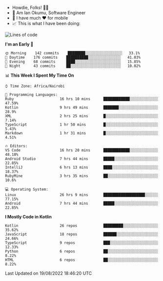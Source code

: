 
* Howdie, Folks! 👋🤓
* 🤪 Am Ian Okumu, Software Engineer
* 📱 I have much ❤️ for mobile
* 📈 This is what I have been doing:
  
<!-- <a href="https://otsembo.github.io/OtsemboPortfolio/" style="margin-right:.5%; margin-top=.5%;">
  <img align="center" src="https://github-readme-stats.vercel.app/api/top-langs/?username=otsembo&layout=compact" />
</a> -->

<!--START_SECTION:waka-->
![Lines of code](https://img.shields.io/badge/From%20Hello%20World%20I%27ve%20Written-697%20Thousand%20lines%20of%20code-blue)

**I'm an Early 🐤** 

```text
🌞 Morning    142 commits    ████████░░░░░░░░░░░░░░░░░   33.1% 
🌆 Daytime    176 commits    ██████████░░░░░░░░░░░░░░░   41.03% 
🌃 Evening    68 commits     ████░░░░░░░░░░░░░░░░░░░░░   15.85% 
🌙 Night      43 commits     ██░░░░░░░░░░░░░░░░░░░░░░░   10.02%

```


📊 **This Week I Spent My Time On** 

```text
⌚︎ Time Zone: Africa/Nairobi

💬 Programming Languages: 
Ruby                     16 hrs 10 mins      ████████████░░░░░░░░░░░░░   47.59% 
Kotlin                   9 hrs 49 mins       ███████░░░░░░░░░░░░░░░░░░   28.9% 
XML                      2 hrs 25 mins       █░░░░░░░░░░░░░░░░░░░░░░░░   7.14% 
TypeScript               1 hr 50 mins        █░░░░░░░░░░░░░░░░░░░░░░░░   5.43% 
Markdown                 1 hr 31 mins        █░░░░░░░░░░░░░░░░░░░░░░░░   4.51%

🔥 Editors: 
VS Code                  16 hrs 20 mins      ████████████░░░░░░░░░░░░░   48.18% 
Android Studio           7 hrs 44 mins       █████░░░░░░░░░░░░░░░░░░░░   22.85% 
IntelliJ                 6 hrs 13 mins       ████░░░░░░░░░░░░░░░░░░░░░   18.37% 
RubyMine                 3 hrs 35 mins       ██░░░░░░░░░░░░░░░░░░░░░░░   10.6%

💻 Operating System: 
Linux                    26 hrs 9 mins       ███████████████████░░░░░░   77.15% 
Android                  7 hrs 44 mins       █████░░░░░░░░░░░░░░░░░░░░   22.85%

```

**I Mostly Code in Kotlin** 

```text
Kotlin                   26 repos            █████████░░░░░░░░░░░░░░░░   35.62% 
JavaScript               18 repos            ██████░░░░░░░░░░░░░░░░░░░   24.66% 
TypeScript               9 repos             ███░░░░░░░░░░░░░░░░░░░░░░   12.33% 
Python                   6 repos             ██░░░░░░░░░░░░░░░░░░░░░░░   8.22% 
HTML                     6 repos             ██░░░░░░░░░░░░░░░░░░░░░░░   8.22%

```



 Last Updated on 19/08/2022 18:46:20 UTC
<!--END_SECTION:waka-->

<br />
<br />
<br />
<br />
<br />
  
  </div>
<!---
otsembo/otsembo is a ✨ special ✨ repository because its `README.md` (this file) appears on your GitHub profile.
You can click the Preview link to take a look at your changes.
--->
